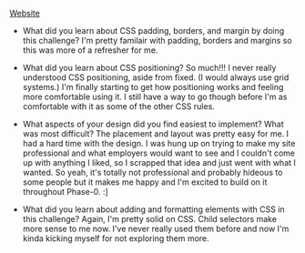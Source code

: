 [Website](http://jochickadee.github.io/ "My Website")

* What did you learn about CSS padding, borders, and margin by doing this challenge?
I'm pretty familair with padding, borders and margins so this was more of a refresher for me. 

* What did you learn about CSS positioning?
So much!!! I never really understood CSS positioning, aside from fixed. (I would always use grid systems.) I'm finally starting to get how positioning works and feeling more comfortable using it. I still have a way to go though before I'm as comfortable with it as some of the other CSS rules. 

* What aspects of your design did you find easiest to implement? What was most difficult?
The placement and layout was pretty easy for me. I had a hard time with the design. I was hung up on trying to make my site professional and what employers would want to see and I couldn't come up with anything I liked, so I scrapped that idea and just went with what I wanted. So yeah, it's totally not professional and probably hideous to some people but it makes me happy and I'm excited to build on it throughout Phase-0. :]

* What did you learn about adding and formatting elements with CSS in this challenge?
Again, I'm pretty solid on CSS. Child selectors make more sense to me now. I've never really used them before and now I'm kinda kicking myself for not exploring them more. 